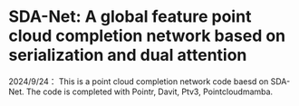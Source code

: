 # SDA-Net: A global feature point cloud completion network based on serialization and dual attention

2024/9/24： This is a point cloud completion network code baesd on SDA-Net. The code is completed with Pointr, Davit, Ptv3, Pointcloudmamba.
